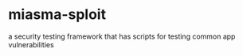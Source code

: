 # miasma-sploit
a security testing framework that has scripts for testing common app vulnerabilities
